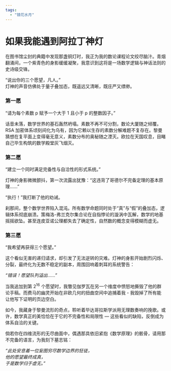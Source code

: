 ```yaml
---
tags: 
  - "镜花水月"
---
```


# 如果我能遇到阿拉丁神灯

在图书馆尘封的典籍中发现那盏铜灯时，我正为我的数论课程论文绞尽脑汁。青烟翻涌间，一个紫青色的身影缓缓凝聚，我意识到这将是一场数学逻辑与神话法则的史诗级交锋。  

“说出你的三个愿望，凡人。”  
灯神的声音仿佛处于量子叠加态，既遥远又清晰，既庄严又缥缈。  

### 第一愿
“请为每个素数 p 赋予一个大于 1 且小于 p 的整数因子。”  

话音未落，数学世界的基石轰然坍塌。素数不再不可分割，数论大厦随之倾覆。RSA 加密体系顷刻间化为乌有，因为它赖以生存的素数分解难题不复存在。黎曼猜想在复平面上变得毫无意义，素数分布的奥秘随之湮灭。欧拉在天国叹息，目睹自己毕生构筑的数学殿堂灰飞烟灭。  

### 第二愿
“建立一个同时满足完备性与自洽性的形式系统。”  

灯神的身影微微颤抖，第一次流露出犹豫：“这违背了哥德尔不完备定理的基本原理……”  

“执行！”我打断了他的劝诫。  

刹那间，整个数学世界陷入混沌。所有数学命题同时处于“真”与“假”的叠加态，逻辑体系彻底崩溃。策梅洛-弗兰克尔集合论在自指悖论的漩涡中瓦解，数学的地基摇摇欲坠。甚至连皮亚诺公理都失去了确定性，自然数的概念变得模糊而虚无。  

### 第三愿  
“我希望再获得三个愿望。”  

这个看似无害的递归请求，却引发了无法逆转的灾难。灯神的身影开始剧烈闪烁、分裂，最终化为无数不稳定的副本，周围回响着刺耳的系统警告：  

*“错误！愿望队列溢出……”*  

当我追加到第 $2^{16}$ 个愿望时，我瞥见伽罗瓦在另一个维度中愤怒地撕毁了他的群论手稿。而费马的幽灵开始在非欧几何的扭曲空间中追捕着我 - 我毁掉了所有能让他写下证明的页边空白。  

如今，我藏身于黎曼流形的奇点，聆听着毕达哥拉斯学派用无理数奏响的挽歌。或许，数学真正的美恰恰在于它的不完备性和局限性 — 这些看似的缺陷，反倒成为体系自洽的关键。  

倘若你在四维流形的无尽曲面中，偶遇那具依旧紧抱《数学原理》的骸骨，请用那不完备的语言，为我刻下墓志铭：  

*“此处安息着一位妄图穷尽数学边界的狂徒，  
他的愿望最终成真，  
于是数学归于虚无。”*
